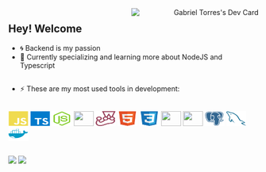 <div align="right">
  <a href="https://app.daily.dev/gaabrieltorres7" target="_blank">
    <img src="https://api.daily.dev/devcards/28172cfefd44411fa6dc71dfe51df39a.png?r=ysp"
         width="256"
         align="right"
         alt="Gabriel Torres's Dev Card"
    />
  </a>
</div>

## Hey! Welcome

- 🌀 Backend is my passion
- 🔭 Currently specializing and learning more about NodeJS and Typescript

##

- :zap: These are my most used tools in development:</p>

<div style="display: inline_block"><br>
  <img align="center" height="30" width="40" src="https://raw.githubusercontent.com/devicons/devicon/master/icons/javascript/javascript-plain.svg">
  <img align="center" height="30" width="40" src="https://raw.githubusercontent.com/devicons/devicon/master/icons/typescript/typescript-plain.svg">
  <img align="center" height="30" width="40" src="https://raw.githubusercontent.com/devicons/devicon/master/icons/nodejs/nodejs-original.svg">
  <img align="center" height="30" width="40" src="https://user-images.githubusercontent.com/25181517/183897015-94a058a6-b86e-4e42-a37f-bf92061753e5.png">
  <img align="center" height="30" width="40" src="https://raw.githubusercontent.com/devicons/devicon/master/icons/jest/jest-plain.svg">
  <img align="center" height="30" width="40" src="https://raw.githubusercontent.com/devicons/devicon/master/icons/html5/html5-original.svg">
  <img align="center" height="30" width="40" src="https://raw.githubusercontent.com/devicons/devicon/master/icons/css3/css3-original.svg">
  <img align="center" height="30" width="40" src="https://user-images.githubusercontent.com/25181517/121405384-444d7300-c95d-11eb-959f-913020d3bf90.png">
  <img align="center" height="30" width="40" src="https://user-images.githubusercontent.com/25181517/121405754-b4f48f80-c95d-11eb-8893-fc325bde617f.png">
  <img align="center" height="30" width="40" src="https://raw.githubusercontent.com/devicons/devicon/master/icons/postgresql/postgresql-plain.svg">
  <img align="center" height="30" width="40" src="https://raw.githubusercontent.com/devicons/devicon/master/icons/mysql/mysql-plain.svg">
  <img align="center" height="30" width="40" src="https://raw.githubusercontent.com/devicons/devicon/master/icons/docker/docker-plain.svg">
</div>
 
 ##

<div>
  <a href="mailto:gaabrieltt7@gmail.com"><img src="https://img.shields.io/badge/-Gmail-%23333?style=for-the-badge&logo=gmail&logoColor=white" target="_blank"></a>
  <a href="https://www.linkedin.com/in/gaabrieltorres7/"><img src="https://img.shields.io/badge/-LinkedIn-%230077B5?style=for-the-badge&logo=linkedin&logoColor=white"></a>
</div>

